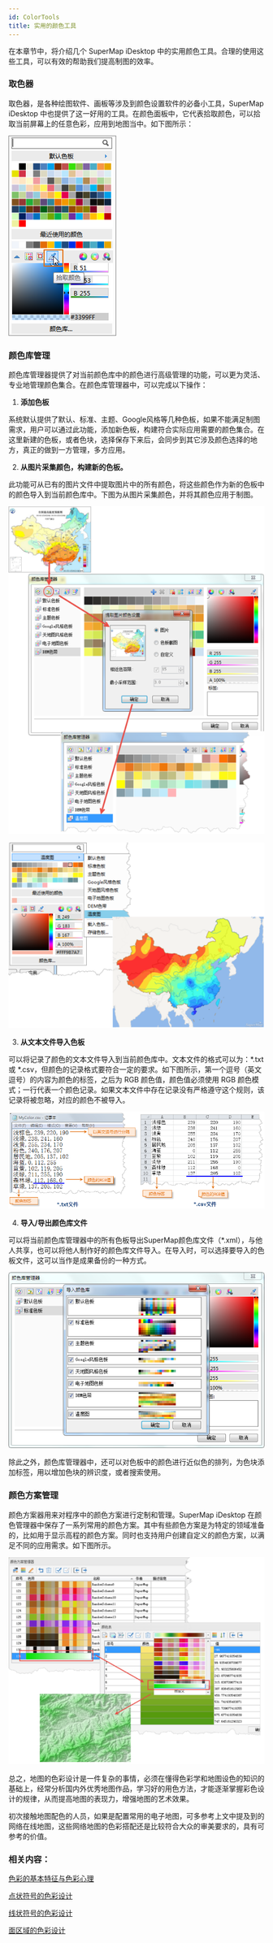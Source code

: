 ```yaml
---
id: ColorTools
title: 实用的颜色工具
---
```

在本章节中，将介绍几个 SuperMap iDesktop 中的实用颜色工具。合理的使用这些工具，可以有效的帮助我们提高制图的效率。

### 取色器

取色器，是各种绘图软件、画板等涉及到颜色设置软件的必备小工具，SuperMap iDesktop
中也提供了这一好用的工具。在颜色面板中，它代表拾取颜色，可以拾取当前屏幕上的任意色彩，应用到地图当中。如下图所示：

![](img/ColorPickUp.png)  

  
### 颜色库管理

颜色库管理器提供了对当前颜色库中的颜色进行高级管理的功能，可以更为灵活、专业地管理颜色集合。在颜色库管理器中，可以完成以下操作：

  1. **添加色板**

系统默认提供了默认、标准、主题、Google风格等几种色板，如果不能满足制图需求，用户可以通过此功能，添加新色板，构建符合实际应用需要的颜色集合。在这里新建的色板，或者色块，选择保存下来后，会同步到其它涉及颜色选择的地方，真正的做到一方管理，多方应用。

  2. **从图片采集颜色，构建新的色板。**

此功能可从已有的图片文件中提取图片中的所有颜色，将这些颜色作为新的色板中的颜色导入到当前颜色库中。下图为从图片采集颜色，并将其颜色应用于制图。

![](img/CollectColor.png)  

![](img/ColorPaletteApplication.png)  
  
  3. **从文本文件导入色板**

可以将记录了颜色的文本文件导入到当前颜色库中。文本文件的格式可以为：*.txt 或 *.csv，但颜色的记录格式要符合一定的要求。如下图所示，第一个逗号（英文逗号）的内容为颜色的标签，之后为 RGB 颜色值，颜色值必须使用 RGB
颜色模式；一行代表一个颜色记录。如果文本文件中存在记录没有严格遵守这个规则，该记录将被忽略，对应的颜色不被导入。

![](img/ColorFormatRequirements.png)  
  
  4. **导入/导出颜色库文件**

可以将当前颜色库管理器中的所有色板导出SuperMap颜色库文件（*.xml），与他人共享，也可以将他人制作好的颜色库文件导入。在导入时，可以选择要导入的色板文件，这可以当作是成果备份的一种方式。

![](img/ImportColorLibrary.png)  

  
除此之外，颜色库管理器中，还可以对色板中的颜色进行近似色的排列，为色块添加标签，用以增加色块的辨识度，或者搜索使用。

### 颜色方案管理

颜色方案器用来对程序中的颜色方案进行定制和管理。SuperMap iDesktop
在颜色管理器中保存了一系列常用的颜色方案。其中有些颜色方案是为特定的领域准备的，比如用于显示高程的颜色方案。同时也支持用户创建自定义的颜色方案，以满足不同的应用需求。如下图所示。

![](img/CustomColor.png)  

  
总之，地图的色彩设计是一件复杂的事情，必须在懂得色彩学和地图设色的知识的基础上，经常分析国内外优秀地图作品，学习好的用色方法，才能逐渐掌握彩色设计的规律，从而提高地图的表现力，增强地图的艺术效果。

初次接触地图配色的人员，如果是配置常用的电子地图，可多参考上文中提及到的网络在线地图，这些网络地图的色彩搭配还是比较符合大众的审美要求的，具有可参考的价值。

###  相关内容：


[色彩的基本特征与色彩心理](ColorCharacteristicsAndPsychology)

 [点状符号的色彩设计](SymbolColorDesign)

 [线状符号的色彩设计](LineColorDesign)

 [面区域的色彩设计](PolygonColorDesign)